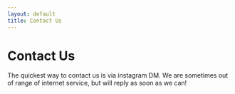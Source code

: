 ```yaml
---
layout: default
title: Contact Us
---
```


# Contact Us

The quickest way to contact us is via instagram DM. We are sometimes out of range of internet service, but will reply as soon as we can!

<a href="{{ site.instagram }}"><i class="fa fa-instagram fa-2x w3-hover-opacity"></i></a>
